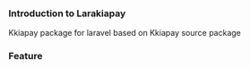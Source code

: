 ### Introduction to Larakiapay
Kkiapay package for laravel based on Kkiapay source package
### Feature
